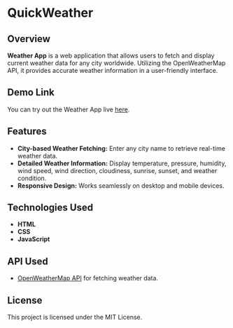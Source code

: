 # QuickWeather

## Overview
**Weather App** is a web application that allows users to fetch and display current weather data for any city worldwide. Utilizing the OpenWeatherMap API, it provides accurate weather information in a user-friendly interface.

## Demo Link
You can try out the Weather App live [here](https://weather-webapp-ecru.vercel.app/).

## Features
- **City-based Weather Fetching:** Enter any city name to retrieve real-time weather data.
- **Detailed Weather Information:** Display temperature, pressure, humidity, wind speed, wind direction, cloudiness, sunrise, sunset, and weather condition.
- **Responsive Design:** Works seamlessly on desktop and mobile devices.

## Technologies Used
- **HTML**
- **CSS**
- **JavaScript**

## API Used
- [OpenWeatherMap API](https://openweathermap.org/api) for fetching weather data.

## License
This project is licensed under the MIT License.
